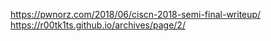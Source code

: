 https://pwnorz.com/2018/06/ciscn-2018-semi-final-writeup/
https://r00tk1ts.github.io/archives/page/2/